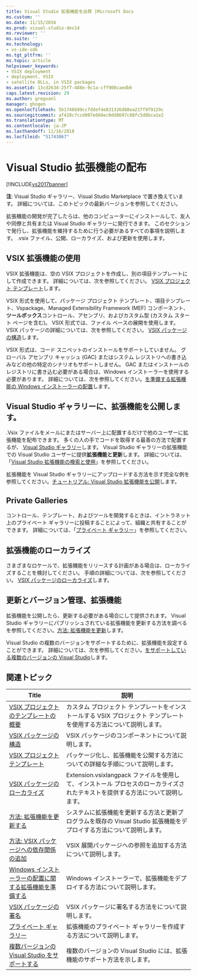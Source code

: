 ```yaml
---
title: Visual Studio 拡張機能を出荷 |Microsoft Docs
ms.custom: ''
ms.date: 11/15/2016
ms.prod: visual-studio-dev14
ms.reviewer: ''
ms.suite: ''
ms.technology:
- vs-ide-sdk
ms.tgt_pltfrm: ''
ms.topic: article
helpviewer_keywords:
- VSIX deployment
- deployment, VSIX
- satellite DLLs, in VSIX packages
ms.assetid: 13cd263d-25f7-488e-9c1a-cff908caedb6
caps.latest.revision: 29
ms.author: gregvanl
manager: ghogen
ms.openlocfilehash: 5b1746b99ccfddef4e831326d88ea21ff9f9129c
ms.sourcegitcommit: af428c7ccd007e668ec0dd8697c88fc5d8bca1e2
ms.translationtype: MT
ms.contentlocale: ja-JP
ms.lasthandoff: 11/16/2018
ms.locfileid: "51743067"
---
```

# <a name="shipping-visual-studio-extensions"></a>Visual Studio 拡張機能の配布
[!INCLUDE[vs2017banner](../includes/vs2017banner.md)]

**注**: Visual Studio ギャラリー、Visual Studio Marketplace で置き換えています。 詳細については、このトピックの最新バージョンを参照してください。

  
拡張機能の開発が完了したらは、他のコンピューターにインストールして、友人や同僚と共有または Visual Studio ギャラリーに発行できます。 このセクションで発行し、拡張機能を維持するために行う必要があるすべての事項を説明します。 .vsix ファイル、公開、ローカライズ、および更新を使用します。  
  
## <a name="working-with-vsix-extensions"></a>VSIX 拡張機能の使用  
 VSIX 拡張機能は、空の VSIX プロジェクトを作成し、別の項目テンプレートにして作成できます。 詳細については、次を参照してください。 [VSIX プロジェクト テンプレート](../extensibility/vsix-project-template.md)します。  
  
 VSIX 形式を使用して、パッケージ プロジェクト テンプレート、項目テンプレート、Vspackage、Managed Extensibility Framework (MEF) コンポーネント、**ツールボックス**コントロール、アセンブリ、およびカスタム型 (カスタム スタート ページを含む)。 VSIX 形式では、ファイル ベースの展開を使用します。 VSIX パッケージの詳細については、次を参照してください。 [VSIX パッケージの構造](../extensibility/anatomy-of-a-vsix-package.md)します。  
  
 VSIX 形式は、コード スニペットのインストールをサポートしていません。 グローバル アセンブリ キャッシュ (GAC) またはシステム レジストリへの書き込みなどの他の特定のシナリオもサポートしません。 GAC またはインストールのレジストリに書き込む必要がある場合は、Windows インストーラーを使用する必要があります。 詳細については、次を参照してください。[を準備する拡張機能の Windows インストーラーの配置](../extensibility/preparing-extensions-for-windows-installer-deployment.md)します。  
  
## <a name="publishing-your-extension-to-the-visual-studio-gallery"></a>Visual Studio ギャラリーに、拡張機能を公開します。  
 .Vsix ファイルをメールにまたはサーバー上に配置するだけで他のユーザーに拡張機能を配布できます。 多くの人の手でコードを取得する最善の方法で配置するが、 [Visual Studio ギャラリー](http://go.microsoft.com/fwlink/?LinkID=123847)します。 Visual Studio ギャラリーの拡張機能での Visual Studio ユーザーに提供**拡張機能と更新**します。 詳細については、「[Visual Studio 拡張機能の検索と使用](../ide/finding-and-using-visual-studio-extensions.md)」を参照してください。  
  
 拡張機能を Visual Studio ギャラリーにアップロードする方法を示す完全な例を参照してください。[チュートリアル: Visual Studio 拡張機能を公開](../extensibility/walkthrough-publishing-a-visual-studio-extension.md)します。  
  
## <a name="private-galleries"></a>Private Galleries  
 コントロール、テンプレート、およびツールを開発するときは、イントラネット上のプライベート ギャラリーに投稿することによって、組織と共有することができます。 詳細については、「[プライベート ギャラリー](../extensibility/private-galleries.md)」を参照してください。  
  
## <a name="localizing-your-extension"></a>拡張機能のローカライズ  
 さまざまなロケールで、拡張機能をリリースする計画がある場合は、ローカライズすることを検討してください。 手順の詳細については、次を参照してください。 [VSIX パッケージのローカライズ](../extensibility/localizing-vsix-packages.md)します。  
  
## <a name="updating-and-versioning-your-extension"></a>更新とバージョン管理、拡張機能  
 拡張機能を公開したら、更新する必要がある場合にして提供されます。 Visual Studio ギャラリーにパブリッシュされている拡張機能を更新する方法を調べるを参照してください。[方法: 拡張機能を更新](../extensibility/how-to-update-a-visual-studio-extension.md)します。  
  
 Visual Studio の複数のバージョンをサポートするために、拡張機能を設定することができます。 詳細については、次を参照してください。[をサポートしている複数のバージョンの Visual Studio](../extensibility/supporting-multiple-versions-of-visual-studio.md)します。  
  
## <a name="related-topics"></a>関連トピック  
  
|Title|説明|  
|-----------|-----------------|  
|[VSIX プロジェクトのテンプレートの概要](../extensibility/getting-started-with-the-vsix-project-template.md)|カスタム プロジェクト テンプレートをインストールする VSIX プロジェクト テンプレートを使用する方法について説明します。|  
|[VSIX パッケージの構造](../extensibility/anatomy-of-a-vsix-package.md)|VSIX パッケージのコンポーネントについて説明します。|  
|[VSIX プロジェクト テンプレート](../extensibility/vsix-project-template.md)|パッケージ化し、拡張機能を公開する方法についての詳細な手順について説明します。|  
|[VSIX パッケージのローカライズ](../extensibility/localizing-vsix-packages.md)|Extension.vsixlangpack ファイルを使用して、インストール プロセスのローカライズされたテキストを提供する方法について説明します。|  
|[方法: 拡張機能を更新する](../extensibility/how-to-update-a-visual-studio-extension.md)|システムに拡張機能を更新する方法と更新プログラムを既存の Visual Studio 拡張機能をデプロイする方法について説明します。|  
|[方法: VSIX パッケージへの依存関係の追加](../extensibility/how-to-add-a-dependency-to-a-vsix-package.md)|VSIX 展開パッケージへの参照を追加する方法について説明します。|  
|[Windows インストーラーの配置に関する拡張機能を準備する](../extensibility/preparing-extensions-for-windows-installer-deployment.md)|Windows インストーラーで、拡張機能をデプロイする方法について説明します。|  
|[VSIX パッケージの署名](../extensibility/signing-vsix-packages.md)|VSIX パッケージに署名する方法をについて説明します。|  
|[プライベート ギャラリー](../extensibility/private-galleries.md)|拡張機能のプライベート ギャラリーを作成する方法について説明します。|  
|[複数バージョンの Visual Studio をサポートする](../extensibility/supporting-multiple-versions-of-visual-studio.md)|複数のバージョンの Visual Studio には、拡張機能のサポート方法を示します。|

